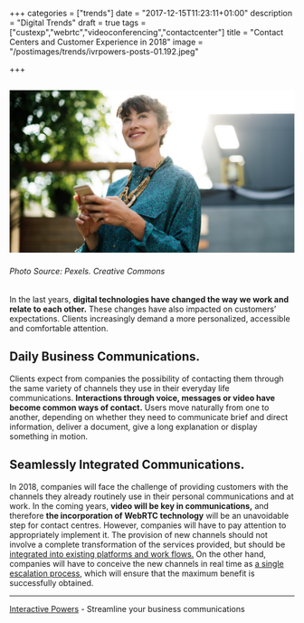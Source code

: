 +++
categories = ["trends"]
date = "2017-12-15T11:23:11+01:00"
description = "Digital Trends"
draft = true
tags = ["custexp","webrtc","videoconferencing","contactcenter"]
title = "Contact Centers and Customer Experience in 2018"
image = "/postimages/trends/ivrpowers-posts-01.192.jpeg"

+++

![girl smiling with phone](/postimages/trends/ivrpowers-posts-01.192.jpeg)
------------
###### Photo Source: Pexels. Creative Commons

In the last years, **digital technologies have changed the way we work and relate to each other.** These changes have also impacted on customers’ expectations. Clients increasingly demand a more personalized, accessible and comfortable attention.


## Daily Business Communications.

Clients expect from companies the possibility of contacting them through the same variety of channels they use in their everyday life communications. **Interactions through voice, messages or video have become common ways of contact.** Users move naturally from one to another, depending on whether they need to communicate brief and direct information, deliver a document, give a long explanation or display something in motion.

## Seamlessly Integrated Communications.

In 2018, companies will face the challenge of providing customers with the channels they already routinely use in their personal communications and at work. In the coming years, **video will be key in communications,** and therefore **the incorporation of WebRTC technology** will be an unavoidable step for contact centres. However, companies will have to pay attention to appropriately implement it. The provision of new channels should not involve a complete transformation of the services provided, but should be [integrated into existing platforms and work flows.]( 
http://blog.ivrpowers.com/post/contactcenter/video-integration/
) On the other hand, companies will have to conceive the new channels in real time as [a single escalation process,](http://blog.ivrpowers.com/post/customerengagement/escalating-communications/) which will ensure that the maximum benefit is successfully obtained.


---
[Interactive Powers](http://www.ivrpowers.com/) - Streamline your business communications



